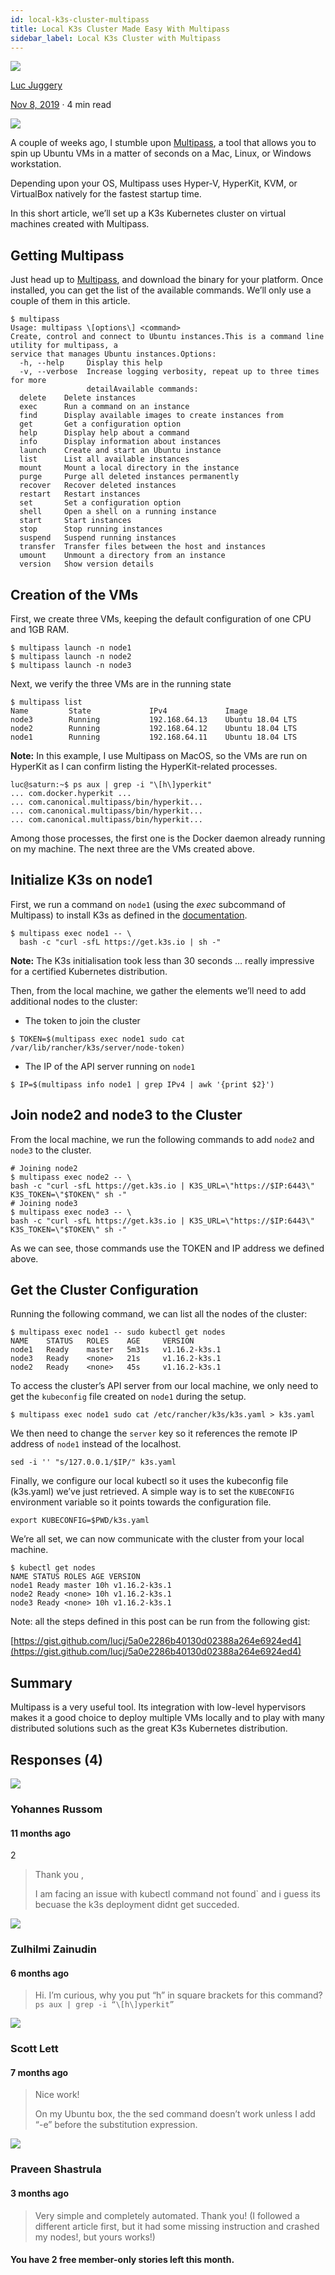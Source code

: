 ```yaml
---
id: local-k3s-cluster-multipass
title: Local K3s Cluster Made Easy With Multipass
sidebar_label: Local K3s Cluster with Multipass
---
```



[![](https://miro.medium.com/max/540/1*S6X0W_XVeBUPe2Mz0hrufA.png)](https://medium.com/better-programming/)


[Luc Juggery](https://medium.com/@lucjuggery)


[Nov 8, 2019](https://medium.com/better-programming/local-k3s-cluster-made-easy-with-multipass-108bf6ce577c) · 4 min read

![](https://miro.medium.com/max/2264/1*-Alr4CVTx_zV3o9uuHimsA.png)

A couple of weeks ago, I stumble upon [Multipass](https://multipass.run), a tool that allows you to spin up Ubuntu VMs in a matter of seconds on a Mac, Linux, or Windows workstation.

Depending upon your OS, Multipass uses Hyper-V, HyperKit, KVM, or VirtualBox natively for the fastest startup time.

In this short article, we’ll set up a K3s Kubernetes cluster on virtual machines created with Multipass.

## Getting Multipass

Just head up to [Multipass](https://multipass.run/), and download the binary for your platform. Once installed, you can get the list of the available commands. We’ll only use a couple of them in this article.

```
$ multipass  
Usage: multipass \[options\] <command>  
Create, control and connect to Ubuntu instances.This is a command line utility for multipass, a  
service that manages Ubuntu instances.Options:  
  -h, --help     Display this help  
  -v, --verbose  Increase logging verbosity, repeat up to three times for more  
                 detailAvailable commands:  
  delete    Delete instances  
  exec      Run a command on an instance  
  find      Display available images to create instances from  
  get       Get a configuration option  
  help      Display help about a command  
  info      Display information about instances  
  launch    Create and start an Ubuntu instance  
  list      List all available instances  
  mount     Mount a local directory in the instance  
  purge     Purge all deleted instances permanently  
  recover   Recover deleted instances  
  restart   Restart instances  
  set       Set a configuration option  
  shell     Open a shell on a running instance  
  start     Start instances  
  stop      Stop running instances  
  suspend   Suspend running instances  
  transfer  Transfer files between the host and instances  
  umount    Unmount a directory from an instance  
  version   Show version details
```

## **Creation of the VMs**

First, we create three VMs, keeping the default configuration of one CPU and 1GB RAM.

```
$ multipass launch -n node1  
$ multipass launch -n node2  
$ multipass launch -n node3
```

Next, we verify the three VMs are in the running state

```
$ multipass list  
Name         State             IPv4             Image  
node3        Running           192.168.64.13    Ubuntu 18.04 LTS  
node2        Running           192.168.64.12    Ubuntu 18.04 LTS  
node1        Running           192.168.64.11    Ubuntu 18.04 LTS
```

**Note:** In this example, I use Multipass on MacOS, so the VMs are run on HyperKit as I can confirm listing the HyperKit-related processes.

```
luc@saturn:~$ ps aux | grep -i "\[h\]yperkit"  
... com.docker.hyperkit ...  
... com.canonical.multipass/bin/hyperkit...  
... com.canonical.multipass/bin/hyperkit...  
... com.canonical.multipass/bin/hyperkit...
```

Among those processes, the first one is the Docker daemon already running on my machine. The next three are the VMs created above.

## Initialize K3s on node1

First, we run a command on `node1` (using the _exec_ subcommand of Multipass) to install K3s as defined in the [documentation](https://k3s.io).

```
$ multipass exec node1 -- \  
  bash -c "curl -sfL https://get.k3s.io | sh -"
```

**Note:** The K3s initialisation took less than 30 seconds … really impressive for a certified Kubernetes distribution.

Then, from the local machine, we gather the elements we’ll need to add additional nodes to the cluster:

*   The token to join the cluster

```
$ TOKEN=$(multipass exec node1 sudo cat /var/lib/rancher/k3s/server/node-token)
```

*   The IP of the API server running on `node1`

```
$ IP=$(multipass info node1 | grep IPv4 | awk '{print $2}')
```

## Join node2 and node3 to the Cluster

From the local machine, we run the following commands to add `node2` and `node3` to the cluster.

```
# Joining node2
$ multipass exec node2 -- \
bash -c "curl -sfL https://get.k3s.io | K3S_URL=\"https://$IP:6443\" K3S_TOKEN=\"$TOKEN\" sh -"
# Joining node3
$ multipass exec node3 -- \
bash -c "curl -sfL https://get.k3s.io | K3S_URL=\"https://$IP:6443\" K3S_TOKEN=\"$TOKEN\" sh -"
```

As we can see, those commands use the TOKEN and IP address we defined above.

## Get the Cluster Configuration

Running the following command, we can list all the nodes of the cluster:

```
$ multipass exec node1 -- sudo kubectl get nodes  
NAME    STATUS   ROLES    AGE     VERSION  
node1   Ready    master   5m31s   v1.16.2-k3s.1  
node3   Ready    <none>   21s     v1.16.2-k3s.1  
node2   Ready    <none>   45s     v1.16.2-k3s.1
```

To access the cluster’s API server from our local machine, we only need to get the `kubeconfig` file created on `node1` during the setup.

```
$ multipass exec node1 sudo cat /etc/rancher/k3s/k3s.yaml > k3s.yaml
```

We then need to change the `server` key so it references the remote IP address of `node1` instead of the localhost.

```
sed -i '' "s/127.0.0.1/$IP/" k3s.yaml
```

Finally, we configure our local kubectl so it uses the kubeconfig file (k3s.yaml) we’ve just retrieved. A simple way is to set the `KUBECONFIG` environment variable so it points towards the configuration file.

```
export KUBECONFIG=$PWD/k3s.yaml
```

We’re all set, we can now communicate with the cluster from your local machine.

```
$ kubectl get nodes  
NAME STATUS ROLES AGE VERSION  
node1 Ready master 10h v1.16.2-k3s.1  
node2 Ready <none> 10h v1.16.2-k3s.1  
node3 Ready <none> 10h v1.16.2-k3s.1
```

Note: all the steps defined in this post can be run from the following gist:

[https://gist.github.com/lucj/5a0e2286b40130d02388a264e6924ed4](https://gist.github.com/lucj/5a0e2286b40130d02388a264e6924ed4)

## Summary

Multipass is a very useful tool. Its integration with low-level hypervisors makes it a good choice to deploy multiple VMs locally and to play with many distributed solutions such as the great K3s Kubernetes distribution.





## Responses (4)

![](https://miro.medium.com/fit/c/32/32/0*wSHcTT-NiuL0SGyZ.jpg)

### Yohannes Russom

#### 11 months ago

2

>Thank you ,
>
>I am facing an issue with kubectl command not found` and i guess its becuase the k3s deployment didnt get succeded.



![](https://miro.medium.com/fit/c/32/32/1*6-djqgzD-2VB55XoLS1aPQ.jpeg)


### Zulhilmi Zainudin

#### 6 months ago



>Hi. I’m curious, why you put “h” in square brackets for this command? `ps aux | grep -i “\[h\]yperkit”`


![](https://miro.medium.com/fit/c/32/32/1*c-b8gJs3_LKy5KK6ycClKg.jpeg)

### Scott Lett

#### 7 months ago

>Nice work!
>
>On my Ubuntu box, the the sed command doesn’t work unless I add “-e” before the substitution expression.

![](https://miro.medium.com/fit/c/32/32/0*PM3LJW22rfqZZq8N)

### Praveen Shastrula

#### 3 months ago

>Very simple and completely automated. Thank you! (I followed a different article first, but it had some missing instruction and crashed my nodes!, but yours works!)


#### You have **2** free member-only stories left this month.